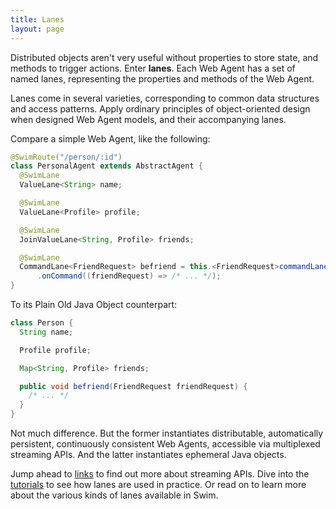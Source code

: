 ```yaml
---
title: Lanes
layout: page
---
```


Distributed objects aren't very useful without properties to store state, and methods to trigger actions. Enter **lanes**. Each Web Agent has a set of named lanes, representing the properties and methods of the Web Agent.

Lanes come in several varieties, corresponding to common data structures and access patterns. Apply ordinary principles of object-oriented design when designed Web Agent models, and their accompanying lanes.

Compare a simple Web Agent, like the following:

```java
@SwimRoute("/person/:id")
class PersonalAgent extends AbstractAgent {
  @SwimLane
  ValueLane<String> name;

  @SwimLane
  ValueLane<Profile> profile;

  @SwimLane
  JoinValueLane<String, Profile> friends;

  @SwimLane
  CommandLane<FriendRequest> befriend = this.<FriendRequest>commandLane()
      .onCommand((friendRequest) => /* ... */);
}
```

To its Plain Old Java Object counterpart:

```java
class Person {
  String name;

  Profile profile;

  Map<String, Profile> friends;

  public void befriend(FriendRequest friendRequest) {
    /* ... */
  }
}
```

Not much difference. But the former instantiates distributable, automatically persistent, continuously consistent Web Agents, accessible via multiplexed streaming APIs. And the latter instantiates ephemeral Java objects.

Jump ahead to [links](/reference/links) to find out more about streaming APIs. Dive into the [tutorials](/tutorials) to see how lanes are used in practice. Or read on to learn more about the various kinds of lanes available in Swim.

<!--<h2 class="header-green">Data Lanes</h2>
<div class="feature-stack">
  <div class="feature-block feature-block-left">
    <div class="feature-graphic">
    </div>
    <div class="feature-description">
      <h3>ValueLane</h3>
      <p></p>
    </div>
  </div>
  <div class="feature-block feature-block-right">
    <div class="feature-graphic">
    </div>
    <div class="feature-description">
      <h3>MapLane</h3>
      <p></p>
    </div>
  </div>
  <div class="feature-block feature-block-left">
    <div class="feature-graphic">
    </div>
    <div class="feature-description">
      <h3>ListLane</h3>
      <p></p>
    </div>
  </div>
  <div class="feature-block feature-block-right">
    <div class="feature-graphic">
    </div>
    <div class="feature-description">
      <h3>SpatialLane</h3>
      <p></p>
    </div>
  </div>
</div>
<h2 class="header-green">Messaging Lanes</h2>
<div class="feature-stack">
  <div class="feature-block feature-block-left">
    <div class="feature-graphic">
    </div>
    <div class="feature-description">
      <h3>CommandLane</h3>
      <p></p>
    </div>
  </div>
  <div class="feature-block feature-block-right">
    <div class="feature-graphic">
    </div>
    <div class="feature-description">
      <h3>SupplyLane</h3>
      <p></p>
    </div>
  </div>
  <div class="feature-block feature-block-left">
    <div class="feature-graphic">
    </div>
    <div class="feature-description">
      <h3>DemandLane</h3>
      <p></p>
    </div>
  </div>
  <div class="feature-block feature-block-right">
    <div class="feature-graphic">
    </div>
    <div class="feature-description">
      <h3>DemandMapLane</h3>
      <p></p>
    </div>
  </div>
</div>
<h2 class="header-green">Join Lanes</h2>
<div class="feature-stack">
  <div class="feature-block feature-block-left">
    <div class="feature-graphic">
    </div>
    <div class="feature-description">
      <h3>JoinValueLane</h3>
      <p></p>
    </div>
  </div>
  <div class="feature-block feature-block-right">
    <div class="feature-graphic">
    </div>
    <div class="feature-description">
      <h3>JoinMapLane</h3>
      <p></p>
    </div>
  </div>
</div>-->
